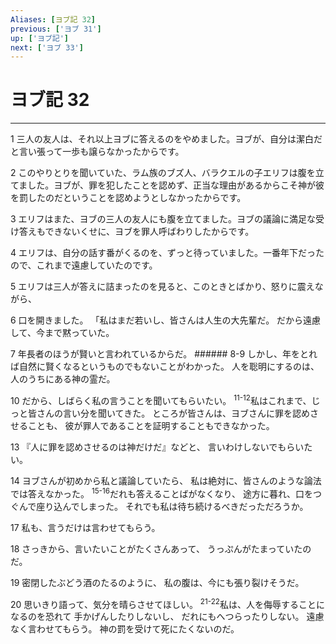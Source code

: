 ```yaml
---
Aliases: [ヨブ記 32]
previous: ['ヨブ 31']
up: ['ヨブ記']
next: ['ヨブ 33']
---
```

# ヨブ記 32

***




1 
三人の友人は、それ以上ヨブに答えるのをやめました。ヨブが、自分は潔白だと言い張って一歩も譲らなかったからです。 



2 
このやりとりを聞いていた、ラム族のブズ人、バラクエルの子エリフは腹を立てました。ヨブが、罪を犯したことを認めず、正当な理由があるからこそ神が彼を罰したのだということを認めようとしなかったからです。 



3 
エリフはまた、ヨブの三人の友人にも腹を立てました。ヨブの議論に満足な受け答えもできないくせに、ヨブを罪人呼ばわりしたからです。 



4 
エリフは、自分の話す番がくるのを、ずっと待っていました。一番年下だったので、これまで遠慮していたのです。 



5 
エリフは三人が答えに詰まったのを見ると、このときとばかり、怒りに震えながら、 



6 
口を開きました。 「私はまだ若いし、皆さんは人生の大先輩だ。 だから遠慮して、今まで黙っていた。 



7 
年長者のほうが賢いと言われているからだ。 ###### 8-9 しかし、年をとれば自然に賢くなるというものでもないことがわかった。 人を聡明にするのは、人のうちにある神の霊だ。 



10 
だから、しばらく私の言うことを聞いてもらいたい。 <sup class="versenum">11-12</sup>私はこれまで、じっと皆さんの言い分を聞いてきた。 ところが皆さんは、ヨブさんに罪を認めさせることも、 彼が罪人であることを証明することもできなかった。 



13 
『人に罪を認めさせるのは神だけだ』などと、 言いわけしないでもらいたい。 



14 
ヨブさんが初めから私と議論していたら、 私は絶対に、皆さんのような論法では答えなかった。 <sup class="versenum">15-16</sup>だれも答えることばがなくなり、 途方に暮れ、口をつぐんで座り込んでしまった。 それでも私は待ち続けるべきだっただろうか。 



17 
私も、言うだけは言わせてもらう。 



18 
さっきから、言いたいことがたくさんあって、 うっぷんがたまっていたのだ。 



19 
密閉したぶどう酒のたるのように、 私の腹は、今にも張り裂けそうだ。 



20 
思いきり語って、気分を晴らさせてほしい。 <sup class="versenum">21-22</sup>私は、人を侮辱することになるのを恐れて 手かげんしたりしないし、 だれにもへつらったりしない。 遠慮なく言わせてもらう。 神の罰を受けて死にたくないのだ。
